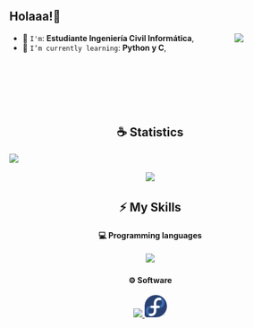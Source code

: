 <h2>Holaaa!👋</h2>

<img align='right' src='https://github-readme-stats.vercel.app/api/top-langs/?username=StaCKm29&theme=radical' width='20%'>  

* 🥸 `I'm`: **Estudiante Ingeniería Civil Informática**,
* 👾 `I’m currently learning`: **Python y C**,

<br/>
<br/>
<br/>
<br/>
<br/>

<h2 align="center">☕ Statistics</h2>

![](https://github-readme-activity-graph.vercel.app/graph?username=StaCKm29&theme=react-dark)

<p align="center">
    <img src="https://github-profile-trophy.vercel.app/?username=StaCKm29&theme=tokyonight"/>
</p>

<h2 align="center">⚡ My Skills</h2>

<h4 align="center">💻 Programming languages</h4>

<p align="center">
  <a href="https://skillicons.dev">
    <img src="https://skillicons.dev/icons?i=c,java,py&perline=12" />
  </a>
</p>

<h4 align="center">⚙ Software</h4>

<p align="center">
  <a href="https://skillicons.dev">
    <img src="https://skillicons.dev/icons?i=git,github,idea,clion,pycharm,bash,linux&perline=12" />
    <img src="https://raw.githubusercontent.com/devicons/devicon/master/icons/fedora/fedora-original.svg" alt="fedora" width="40" height="40"/>

  </a>
</p>
